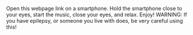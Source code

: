 Open this webpage link on a smartphone. Hold the smartphone close to your eyes, start the music, close your eyes, and relax. Enjoy!
WARNING: If you have epilepsy, or someone you live with does, be very careful using this!
